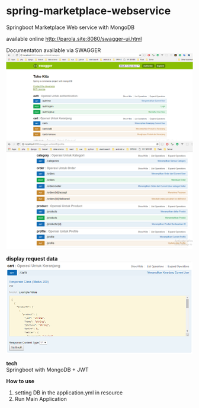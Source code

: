 # spring-marketplace-webservice
Springboot Marketplace Web service with MongoDB

available online http://parola.site:8080/swagger-ui.html

Documentaton available via SWAGGER
![Alt Text](ss1.PNG)
![Alt Text](ss2.PNG)

**display request data** <br>
![Alt Text](ss3.PNG)

**tech** <br>
Springboot with MongoDB + JWT

**How to use** <br>
1. setting DB in the application.yml in resource
2. Run Main Application
